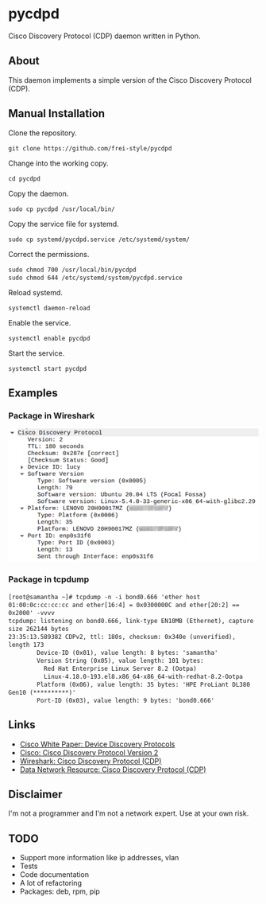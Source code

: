 # pycdpd

Cisco Discovery Protocol (CDP) daemon written in Python.

## About

This daemon implements a simple version of the Cisco Discovery Protocol (CDP).

## Manual Installation

Clone the repository.
```
git clone https://github.com/frei-style/pycdpd
```
Change into the working copy.
```
cd pycdpd
```
Copy the daemon.
```
sudo cp pycdpd /usr/local/bin/
```
Copy the service file for systemd.
```
sudo cp systemd/pycdpd.service /etc/systemd/system/
```
Correct the permissions.
```
sudo chmod 700 /usr/local/bin/pycdpd
sudo chmod 644 /etc/systemd/system/pycdpd.service
```
Reload systemd.
```
systemctl daemon-reload
```
Enable the service.
```
systemctl enable pycdpd
```
Start the service.
```
systemctl start pycdpd
```

## Examples

### Package in Wireshark

![Wireshark](img/example-wireshark.png)

### Package in tcpdump

```
[root@samantha ~]# tcpdump -n -i bond0.666 'ether host 01:00:0c:cc:cc:cc and ether[16:4] = 0x0300000C and ether[20:2] == 0x2000' -vvvv
tcpdump: listening on bond0.666, link-type EN10MB (Ethernet), capture size 262144 bytes
23:35:13.589382 CDPv2, ttl: 180s, checksum: 0x340e (unverified), length 173
        Device-ID (0x01), value length: 8 bytes: 'samantha'
        Version String (0x05), value length: 101 bytes: 
          Red Hat Enterprise Linux Server 8.2 (Ootpa)
          Linux-4.18.0-193.el8.x86_64-x86_64-with-redhat-8.2-Ootpa
        Platform (0x06), value length: 35 bytes: 'HPE ProLiant DL380 Gen10 (**********)'
        Port-ID (0x03), value length: 9 bytes: 'bond0.666'
```

## Links

* [Cisco White Paper: Device Discovery Protocols](https://www.cisco.com/en/US/technologies/tk652/tk701/technologies_white_paper0900aecd804cd46d.html)
* [Cisco: Cisco Discovery Protocol Version 2](https://www.cisco.com/c/en/us/td/docs/ios-xml/ios/cdp/configuration/15-mt/cdp-15-mt-book/nm-cdp-discover.html)
* [Wireshark: Cisco Discovery Protocol (CDP)](https://wiki.wireshark.org/CDP)
* [Data Network Resource: Cisco Discovery Protocol (CDP)](http://www.rhyshaden.com/cdp.htm)

## Disclaimer

I'm not a programmer and I'm not a network expert. Use at your own risk.

## TODO

* Support more information like ip addresses, vlan
* Tests
* Code documentation
* A lot of refactoring
* Packages: deb, rpm, pip
